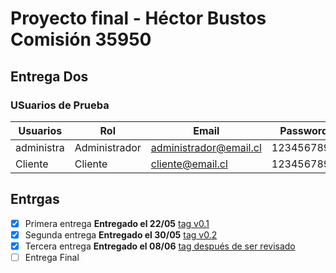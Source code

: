 # Proyecto final - Héctor Bustos Comisión 35950

## Entrega Dos

### USuarios de Prueba

| Usuarios   | Rol           | Email                  | Password   |
| ---------- | ------------- | ---------------------- | ---------- |
| administra | Administrador | administrador@email.cl | 1234567890 |
| Cliente    | Cliente       | cliente@email.cl       | 1234567890 |

## Entrgas

- [x] Primera entrega **Entregado el 22/05** [tag v0.1](https://github.com/h3ctordev/proyectofinal-hectorbustos/releases/tag/entregas%2Fv0.1)
- [x] Segunda entrega **Entregado el 30/05** [tag v0.2](https://github.com/h3ctordev/proyectofinal-hectorbustos/releases/tag/entregas%2Fv0.2)
- [x] Tercera entrega **Entregado el 08/06** [tag después de ser revisado](https://github.com/h3ctordev/proyectofinal-hectorbustos/tags)
- [ ] Entrega Final
